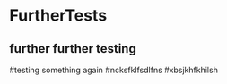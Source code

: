 # FurtherTests
## further further testing 

#testing something again
#ncksfklfsdlfns
#xbsjkhfkhilsh
